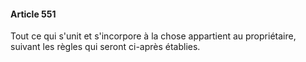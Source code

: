 #### Article 551

Tout ce qui s'unit et s'incorpore à la chose appartient au propriétaire, suivant les règles qui seront ci-après établies.

